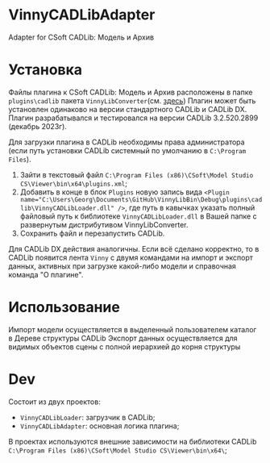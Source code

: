 # VinnyCADLibAdapter
Adapter for CSoft CADLib: Модель и Архив

# Установка

Файлы плагина к CSoft CADLib: Модель и Архив расположены в папке `plugins\cadlib` пакета `VinnyLibConverter`(см. [здесь](https://github.com/Vinny-Environment/VinnyLibConverter#%D1%83%D1%81%D1%82%D0%B0%D0%BD%D0%BE%D0%B2%D0%BA%D0%B0))
Плагин может быть установлен одинаково на версии стандартного CADLib и CADLib DX.
Плагин разрабатывался и тестировался на версии CADLib 3.2.520.2899 (декабрь 2023г).

Для загрузки плагина в CADLib необходимы права администратора (если путь установки CADLib системный по умолчанию в `C:\Program Files`).

1. Зайти в текстовый файл `C:\Program Files (x86)\CSoft\Model Studio CS\Viewer\bin\x64\plugins.xml`;
2. Добавить в конце в блок `Plugins` новую запись вида `<Plugin name="C:\Users\Georg\Documents\GitHub\VinnyLibBin\Debug\plugins\cadlib\VinnyCADLibLoader.dll" />`, где путь в кавычках указать полный файловый путь к библиотеке `VinnyCADLibLoader.dll` в Вашей папке с развернутым дистрибутивом VinnyLibConverter.
3. Сохранить файл и перезапустить CADLib.

Для CADLib DX действия аналогичны.
Если всё сделано корректно, то в CADLib появится лента `Vinny` с двумя командами на импорт и экспорт данных, активных при загрузке какой-либо модели и справочная команда "О плагине".

# Использование

Импорт модели осуществляется в выделенный пользователем каталог в Дереве структуры CADLib
Экспорт данных осуществляется для видимых объектов сцены с полной иерархией до корня структуры

# Dev

Состоит из двух проектов:

* `VinnyCADLibLoader`: загрузчик в CADLib;
* `VinnyCADLibAdapter`: основная логика плагина;

В проектах используются внешние зависимости на библиотеки CADLib `C:\Program Files (x86)\CSoft\Model Studio CS\Viewer\bin\x64\`;
